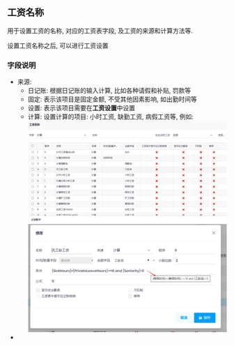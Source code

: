 ## 工资名称

用于设置工资的名称, 对应的工资表字段, 及工资的来源和计算方法等. 

设置工资名称之后, 可以进行工资设置



### 字段说明

- 来源: 
  - 日记账: 根据日记账的输入计算, 比如各种请假和补贴, 罚款等
  - 固定: 表示该项目是固定金额, 不受其他因素影响, 如出勤时间等
  - 设置: 表示该项目需要在**工资设置**中设置
  - 计算: 设置计算的项目: 小时工资, 缺勤工资, 病假工资等, 例如:
![Payrollitem List](../../images/HR/payrollitem-list.png)
  ![Payrollitem](../../images/HR/payrollitem.png)
- 
